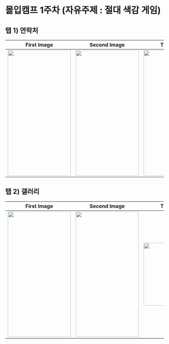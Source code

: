 # 몰입캠프 1주차 (자유주제 : 절대 색감 게임)

## 탭 1) 연락처


|First Image|Second Image|Third Image|
|:-:|:-:|:-:|
|<img src="https://user-images.githubusercontent.com/86216960/147900138-c61f22ff-3a7e-495b-b7a2-1ad86633744c.png" width="200" height="400"/>|<img src="https://user-images.githubusercontent.com/86216960/147900139-7f3f2f15-7f7c-453f-8a37-1ee6a273a987.png" width="200" height="400"/>|<img src="https://user-images.githubusercontent.com/86216960/147900423-7802bf4e-8d55-4312-94b5-fcbeaf6a9b36.png" width="200" height="400"/>


## 탭 2) 갤러리

|First Image|Second Image|Third Image|
|:-:|:-:|:-:|
|<img src="https://user-images.githubusercontent.com/86216960/147900147-c7a023d4-ec8c-4206-b1b6-a5b5d54a64e4.png" width="200" height="400"/>|<img src="https://user-images.githubusercontent.com/86216960/147900151-bed62847-0a8a-4f08-97d2-c86c2656ace4.png" width="200" height="400"/>|<img src="https://user-images.githubusercontent.com/86216960/147900160-afda13f4-5ab9-4267-ade2-5fe48d3fd608.png" width="200" />
